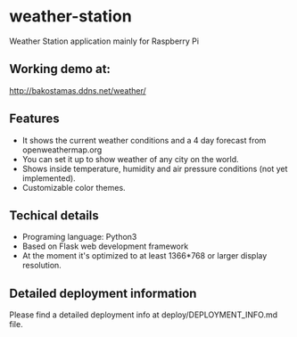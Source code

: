 # weather-station
Weather Station application mainly for Raspberry Pi

## Working demo at:
http://bakostamas.ddns.net/weather/

## Features
- It shows the current weather conditions and a 4 day forecast from openweathermap.org
- You can set it up to show weather of any city on the world.
- Shows inside temperature, humidity and air pressure conditions (not yet implemented).
- Customizable color themes.

## Techical details
- Programing language: Python3
- Based on Flask web development framework
- At the moment it's optimized to at least 1366*768 or larger display resolution.

## Detailed deployment information
Please find a detailed deployment info at deploy/DEPLOYMENT_INFO.md file.